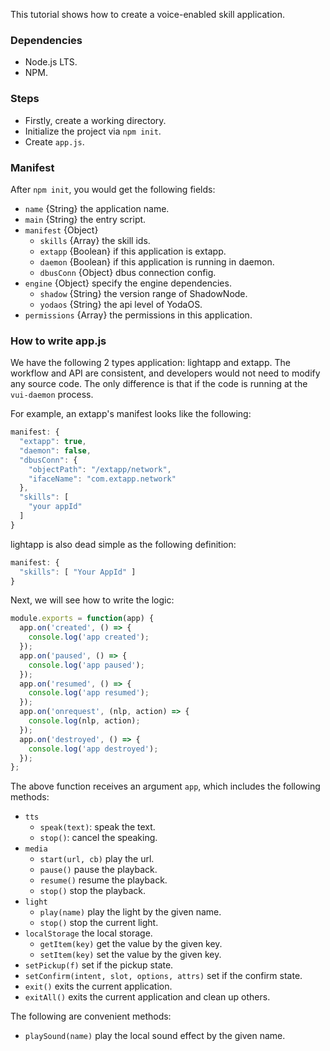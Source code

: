 This tutorial shows how to create a voice-enabled skill application.

### Dependencies

- Node.js LTS.
- NPM.

### Steps

- Firstly, create a working directory.
- Initialize the project via `npm init`.
- Create `app.js`.

### Manifest

After `npm init`, you would get the following fields:

- `name` {String} the application name.
- `main` {String} the entry script.
- `manifest` {Object}
  - `skills` {Array} the skill ids.
  - `extapp` {Boolean} if this application is extapp.
  - `daemon` {Boolean} if this application is running in daemon.
  - `dbusConn` {Object} dbus connection config.
- `engine` {Object} specify the engine dependencies.
  - `shadow` {String} the version range of ShadowNode.
  - `yodaos` {String} the api level of YodaOS.
- `permissions` {Array} the permissions in this application.

### How to write app.js

We have the following 2 types application: lightapp and extapp. The workflow and API are consistent, and developers would
not need to modify any source code. The only difference is that if the code is running at the `vui-daemon` process.

For example, an extapp's manifest looks like the following:

```js
manifest: {
  "extapp": true,
  "daemon": false,
  "dbusConn": {
    "objectPath": "/extapp/network",
    "ifaceName": "com.extapp.network"
  },
  "skills": [
    "your appId"
  ]
}
```

lightapp is also dead simple as the following definition:

```js
manifest: {
  "skills": [ "Your AppId" ]
}
```

Next, we will see how to write the logic:

```js
module.exports = function(app) {
  app.on('created', () => {
    console.log('app created');
  });
  app.on('paused', () => {
    console.log('app paused');
  });
  app.on('resumed', () => {
    console.log('app resumed');
  });
  app.on('onrequest', (nlp, action) => {
    console.log(nlp, action);
  });
  app.on('destroyed', () => {
    console.log('app destroyed');
  });
};
```

The above function receives an argument `app`, which includes the following methods:

- `tts`
  - `speak(text)`: speak the text.
  - `stop()`: cancel the speaking.
- `media`
  - `start(url, cb)` play the url.
  - `pause()` pause the playback.
  - `resume()` resume the playback.
  - `stop()` stop the playback.
- `light`
  - `play(name)` play the light by the given name.
  - `stop()` stop the current light.
- `localStorage` the local storage.
  - `getItem(key)` get the value by the given key.
  - `setItem(key)` set the value by the given key.
- `setPickup(f)` set if the pickup state.
- `setConfirm(intent, slot, options, attrs)` set if the confirm state.
- `exit()` exits the current application.
- `exitAll()` exits the current application and clean up others.

The following are convenient methods:

- `playSound(name)` play the local sound effect by the given name.


